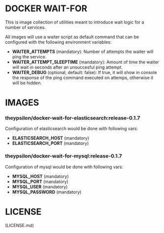 # DOCKER WAIT-FOR

This is image collection of utilities meant to introduce wait logic for a number of services.

All images will use a waiter script as default command that can be configured with the following environment variables:

* **WAITER_ATTEMPTS** (mandatory): Number of attempts the waiter will ping the service.
* **WAITER_ATTEMPT_SLEEPTIME** (mandatory): Amount of time the waiter will wait in seconds after an unsuccesful ping attempt.
* **WAITER_DEBUG** (optional, default: false): If true, it will show in console the response of the ping command executed on attemps, otherwise it will be hidden.

# IMAGES


### theypsilon/docker-wait-for-elasticsearch:release-0.1.7

Configuration of elasticsearch would be done with following vars:

* **ELASTICSEARCH_HOST** (mandatory)
* **ELASTICSEARCH_PORT** (mandatory)


### theypsilon/docker-wait-for-mysql:release-0.1.7

Configuration of mysql would be done with following vars:

* **MYSQL_HOST** (mandatory)
* **MYSQL_PORT** (mandatory)
* **MYSQL_USER** (mandatory)
* **MYSQL_PASSWORD** (mandatory)



# LICENSE

(LICENSE.md)
